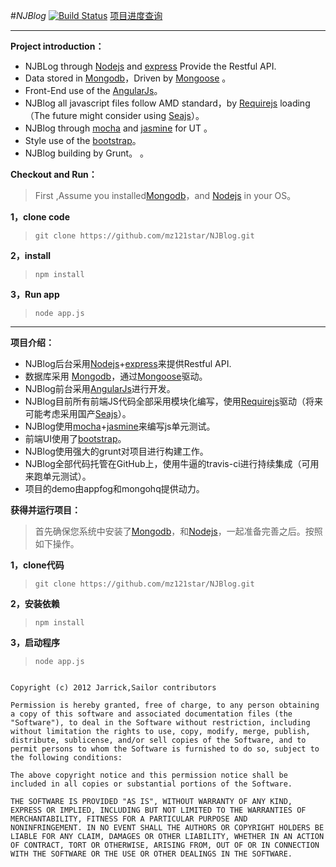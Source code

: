 

#*NJBlog*     [![Build Status](https://travis-ci.org/mz121star/NJBlog.png?branch=master)](https://travis-ci.org/mz121star/NJBlog)
  [项目进度查询](https://trello.com/board/node-js-blog/50dda31c39e3d3341b001433 "项目进度")

----------

**Project introduction：**

  - NJBLog through  [Nodejs](http://nodejs.org/ "Nodejs") and [express](http://expressjs.com/) Provide the Restful API.
  - Data stored in [Mongodb](http://www.mongodb.org/)，Driven by [Mongoose](https://github.com/LearnBoost/mongoose) 。
  - Front-End  use of the [AngularJs](http://angularjs.org/)。
  - NJBlog all javascript files follow AMD standard，by [Requirejs](http://requirejs.org/)   loading （The future might consider using [Seajs](http://seajs.org/docs/)）。
  - NJBlog through [mocha](http://visionmedia.github.com/mocha/) and [jasmine](http://pivotal.github.com/jasmine/) for UT 。
  - Style use of the [bootstrap](https://github.com/twitter/bootstrap)。
  - NJBlog building by Grunt。
 。

**Checkout and Run：**

  > First ,Assume you installed[Mongodb](http://www.mongodb.org/)，and [Nodejs](http://nodejs.org/ "Nodejs") in your OS。

**1，clone code**

 >  `git clone https://github.com/mz121star/NJBlog.git`
 

**2，install**

>  `npm install`


**3，Run app**


>  `node app.js`


----

**项目介绍：**

  - NJBlog后台采用[Nodejs](http://nodejs.org/ "Nodejs")+[express](http://expressjs.com/)来提供Restful API.
  - 数据库采用 [Mongodb](http://www.mongodb.org/)，通过[Mongoose](https://github.com/LearnBoost/mongoose)驱动。
  - NJBlog前台采用[AngularJs](http://angularjs.org/)进行开发。
  - NJBlog目前所有前端JS代码全部采用模块化编写，使用[Requirejs](http://requirejs.org/)驱动（将来可能考虑采用国产[Seajs](http://seajs.org/docs/)）。
  - NJBlog使用[mocha](http://visionmedia.github.com/mocha/)+[jasmine](http://pivotal.github.com/jasmine/)来编写js单元测试。
  - 前端UI使用了[bootstrap](https://github.com/twitter/bootstrap)。
  - NJBlog使用强大的grunt对项目进行构建工作。
  - NJBlog全部代码托管在GitHub上，使用牛逼的travis-ci进行持续集成（可用来跑单元测试）。
  - 项目的demo由appfog和mongohq提供动力。

**获得并运行项目：**

  > 首先确保您系统中安装了[Mongodb](http://www.mongodb.org/)，和[Nodejs](http://nodejs.org/ "Nodejs")，一起准备完善之后。按照如下操作。

**1，clone代码**

 >  `git clone https://github.com/mz121star/NJBlog.git`
 

**2，安装依赖**

>  `npm install`


**3，启动程序**


>  `node app.js`
 




  


```

Copyright (c) 2012 Jarrick,Sailor contributors

Permission is hereby granted, free of charge, to any person obtaining
a copy of this software and associated documentation files (the
"Software"), to deal in the Software without restriction, including
without limitation the rights to use, copy, modify, merge, publish,
distribute, sublicense, and/or sell copies of the Software, and to
permit persons to whom the Software is furnished to do so, subject to
the following conditions:

The above copyright notice and this permission notice shall be
included in all copies or substantial portions of the Software.

THE SOFTWARE IS PROVIDED "AS IS", WITHOUT WARRANTY OF ANY KIND,
EXPRESS OR IMPLIED, INCLUDING BUT NOT LIMITED TO THE WARRANTIES OF
MERCHANTABILITY, FITNESS FOR A PARTICULAR PURPOSE AND
NONINFRINGEMENT. IN NO EVENT SHALL THE AUTHORS OR COPYRIGHT HOLDERS BE
LIABLE FOR ANY CLAIM, DAMAGES OR OTHER LIABILITY, WHETHER IN AN ACTION
OF CONTRACT, TORT OR OTHERWISE, ARISING FROM, OUT OF OR IN CONNECTION
WITH THE SOFTWARE OR THE USE OR OTHER DEALINGS IN THE SOFTWARE.

```